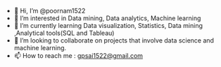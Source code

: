 - 👋 Hi, I’m @poornam1522
- 👀 I’m interested in Data mining, Data analytics, Machine learning
- 🌱 I’m currently learning Data visualization, Statistics, Data mining ,Analytical tools(SQL and Tableau)
- 💞️ I’m looking to collaborate on projects that involve data science and machine learning.
- 📫 How to reach me : gpsai1522@gmail.com


